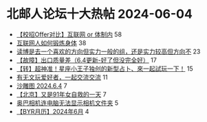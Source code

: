 # 北邮人论坛十大热帖 2024-06-04

- [【校招Offer对比】互联网 or 体制内](https://bbs.byr.cn/article/Job/2212735) 58
- [互联网人如何锻炼身体](https://bbs.byr.cn/article/WorkLife/1215436) 38
- [读博是去一个喜欢的方向但实力一般的组，还是实力较高但方向不](https://bbs.byr.cn/article/Talking/6419306) 23
- [【故障】出口质量差（6.4更新-好了但没完全好）](https://bbs.byr.cn/article/BUPTNet/108634) 17
- [【转】超神准！星座小王子独创的新型占卜、來一起試玩一下！](https://bbs.byr.cn/article/Constellations/326533) 15
- [有无文玩爱好者，一起交流交流](https://bbs.byr.cn/article/BoardGame/57946) 11
- [沙雕图 2024.6.4](https://bbs.byr.cn/article/Picture/3364027) 7
- [【北京】又是91年女自救的一天](https://bbs.byr.cn/article/Friends/2053476) 7
- [奥巴相机连电脑无法显示相机文件夹](https://bbs.byr.cn/article/Photo/278515) 5
- [【BYR月历】2024年6月](https://bbs.byr.cn/article/Showcase/2095) 4


